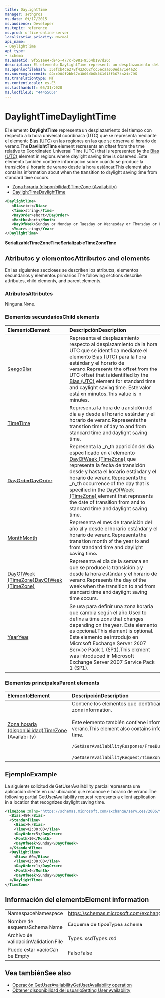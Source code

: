 ```yaml
---
title: DaylightTime
manager: sethgros
ms.date: 09/17/2015
ms.audience: Developer
ms.topic: reference
ms.prod: office-online-server
localization_priority: Normal
api_name:
- DaylightTime
api_type:
- schema
ms.assetid: 9f551ee4-d945-477c-b981-9554b197d26d
description: El elemento DaylightTime representa un desplazamiento del tiempo con respecto a la hora universal coordinada (UTC) que se representa mediante el elemento Bias (UTC) en las regiones en las que se observa el horario de verano. Este elemento también contiene información sobre cuándo se produce la transición al horario de verano desde la hora estándar.
ms.openlocfilehash: 350fcb4ce278f423c62fcc5ecaa160eda71e4a2c
ms.sourcegitcommit: 88ec988f2bb67c1866d06b361615f3674a24e795
ms.translationtype: MT
ms.contentlocale: es-ES
ms.lasthandoff: 05/31/2020
ms.locfileid: "44455656"
---
```

# <a name="daylighttime"></a><span data-ttu-id="dfb2e-104">DaylightTime</span><span class="sxs-lookup"><span data-stu-id="dfb2e-104">DaylightTime</span></span>

<span data-ttu-id="dfb2e-105">El elemento **DaylightTime** representa un desplazamiento del tiempo con respecto a la hora universal coordinada (UTC) que se representa mediante el elemento [Bias (UTC)](bias-utc.md) en las regiones en las que se observa el horario de verano.</span><span class="sxs-lookup"><span data-stu-id="dfb2e-105">The **DaylightTime** element represents an offset from the time relative to Coordinated Universal Time (UTC) that is represented by the [Bias (UTC)](bias-utc.md) element in regions where daylight saving time is observed.</span></span> <span data-ttu-id="dfb2e-106">Este elemento también contiene información sobre cuándo se produce la transición al horario de verano desde la hora estándar.</span><span class="sxs-lookup"><span data-stu-id="dfb2e-106">This element also contains information about when the transition to daylight saving time from standard time occurs.</span></span> 
  
- [<span data-ttu-id="dfb2e-107">Zona horaria (disponibilidad)</span><span class="sxs-lookup"><span data-stu-id="dfb2e-107">TimeZone (Availability)</span></span>](timezone-availability.md) 
- [<span data-ttu-id="dfb2e-108">DaylightTime</span><span class="sxs-lookup"><span data-stu-id="dfb2e-108">DaylightTime</span></span>](daylighttime.md)
  
```xml
<DaylightTime>
   <Bias>int</Bias>
   <Time>string</Time>
   <DayOrder>short</DayOrder>
   <Month>short</Month>
   <DayOfWeek>Sunday or Monday or Tuesday or Wednesday or Thursday or Friday or Saturday</DayOfWeek>
   <Year>string</Year>
</DaylightTime>
```

<span data-ttu-id="dfb2e-109">**SerializableTimeZoneTime**</span><span class="sxs-lookup"><span data-stu-id="dfb2e-109">**SerializableTimeZoneTime**</span></span>

## <a name="attributes-and-elements"></a><span data-ttu-id="dfb2e-110">Atributos y elementos</span><span class="sxs-lookup"><span data-stu-id="dfb2e-110">Attributes and elements</span></span>

<span data-ttu-id="dfb2e-111">En las siguientes secciones se describen los atributos, elementos secundarios y elementos primarios.</span><span class="sxs-lookup"><span data-stu-id="dfb2e-111">The following sections describe attributes, child elements, and parent elements.</span></span>
  
### <a name="attributes"></a><span data-ttu-id="dfb2e-112">Atributos</span><span class="sxs-lookup"><span data-stu-id="dfb2e-112">Attributes</span></span>

<span data-ttu-id="dfb2e-113">Ninguna.</span><span class="sxs-lookup"><span data-stu-id="dfb2e-113">None.</span></span>
  
### <a name="child-elements"></a><span data-ttu-id="dfb2e-114">Elementos secundarios</span><span class="sxs-lookup"><span data-stu-id="dfb2e-114">Child elements</span></span>

|<span data-ttu-id="dfb2e-115">**Elemento**</span><span class="sxs-lookup"><span data-stu-id="dfb2e-115">**Element**</span></span>|<span data-ttu-id="dfb2e-116">**Descripción**</span><span class="sxs-lookup"><span data-stu-id="dfb2e-116">**Description**</span></span>|
|:-----|:-----|
|[<span data-ttu-id="dfb2e-117">Sesgo</span><span class="sxs-lookup"><span data-stu-id="dfb2e-117">Bias</span></span>](bias.md) <br/> |<span data-ttu-id="dfb2e-118">Representa el desplazamiento respecto al desplazamiento de la hora UTC que se identifica mediante el elemento [Bias (UTC)](bias-utc.md) para la hora estándar y el horario de verano.</span><span class="sxs-lookup"><span data-stu-id="dfb2e-118">Represents the offset from the UTC offset that is identified by the [Bias (UTC)](bias-utc.md) element for standard time and daylight saving time.</span></span> <span data-ttu-id="dfb2e-119">Este valor está en minutos.</span><span class="sxs-lookup"><span data-stu-id="dfb2e-119">This value is in minutes.</span></span>  <br/> |
|[<span data-ttu-id="dfb2e-120">Time</span><span class="sxs-lookup"><span data-stu-id="dfb2e-120">Time</span></span>](time.md) <br/> |<span data-ttu-id="dfb2e-121">Representa la hora de transición del día a y desde el horario estándar y el horario de verano.</span><span class="sxs-lookup"><span data-stu-id="dfb2e-121">Represents the transition time of day to and from standard time and daylight saving time.</span></span>  <br/> |
|[<span data-ttu-id="dfb2e-122">DayOrder</span><span class="sxs-lookup"><span data-stu-id="dfb2e-122">DayOrder</span></span>](dayorder.md) <br/> |<span data-ttu-id="dfb2e-123">Representa la _n_th aparición del día especificado en el elemento [DayOfWeek (TimeZone)](dayofweek-timezone.md) que representa la fecha de transición desde y hasta el horario estándar y el horario de verano.</span><span class="sxs-lookup"><span data-stu-id="dfb2e-123">Represents the  _n_th occurrence of the day that is specified in the [DayOfWeek (TimeZone)](dayofweek-timezone.md) element that represents the date of transition from and to standard time and daylight saving time.</span></span>  <br/> |
|[<span data-ttu-id="dfb2e-124">Month</span><span class="sxs-lookup"><span data-stu-id="dfb2e-124">Month</span></span>](month.md) <br/> |<span data-ttu-id="dfb2e-125">Representa el mes de transición del año al y desde el horario estándar y el horario de verano.</span><span class="sxs-lookup"><span data-stu-id="dfb2e-125">Represents the transition month of the year to and from standard time and daylight saving time.</span></span>  <br/> |
|[<span data-ttu-id="dfb2e-126">DayOfWeek (TimeZone)</span><span class="sxs-lookup"><span data-stu-id="dfb2e-126">DayOfWeek (TimeZone)</span></span>](dayofweek-timezone.md) <br/> |<span data-ttu-id="dfb2e-127">Representa el día de la semana en que se produce la transición a y desde la hora estándar y el horario de verano.</span><span class="sxs-lookup"><span data-stu-id="dfb2e-127">Represents the day of the week when the transition to and from standard time and daylight saving time occurs.</span></span>  <br/> |
|[<span data-ttu-id="dfb2e-128">Year</span><span class="sxs-lookup"><span data-stu-id="dfb2e-128">Year</span></span>](year.md) <br/> |<span data-ttu-id="dfb2e-129">Se usa para definir una zona horaria que cambia según el año.</span><span class="sxs-lookup"><span data-stu-id="dfb2e-129">Used to define a time zone that changes depending on the year.</span></span> <span data-ttu-id="dfb2e-130">Este elemento es opcional.</span><span class="sxs-lookup"><span data-stu-id="dfb2e-130">This element is optional.</span></span> <span data-ttu-id="dfb2e-131">Este elemento se introdujo en Microsoft Exchange Server 2007 Service Pack 1 (SP1).</span><span class="sxs-lookup"><span data-stu-id="dfb2e-131">This element was introduced in Microsoft Exchange Server 2007 Service Pack 1 (SP1).</span></span>  <br/> |
   
### <a name="parent-elements"></a><span data-ttu-id="dfb2e-132">Elementos principales</span><span class="sxs-lookup"><span data-stu-id="dfb2e-132">Parent elements</span></span>

|<span data-ttu-id="dfb2e-133">**Elemento**</span><span class="sxs-lookup"><span data-stu-id="dfb2e-133">**Element**</span></span>|<span data-ttu-id="dfb2e-134">**Descripción**</span><span class="sxs-lookup"><span data-stu-id="dfb2e-134">**Description**</span></span>|
|:-----|:-----|
|[<span data-ttu-id="dfb2e-135">Zona horaria (disponibilidad)</span><span class="sxs-lookup"><span data-stu-id="dfb2e-135">TimeZone (Availability)</span></span>](timezone-availability.md) <br/> | <span data-ttu-id="dfb2e-136">Contiene los elementos que identifican la información de la zona horaria.</span><span class="sxs-lookup"><span data-stu-id="dfb2e-136">Contains elements that identify time zone information.</span></span><br/><br/><span data-ttu-id="dfb2e-137">Este elemento también contiene información sobre la transición entre el horario estándar y el horario de verano.</span><span class="sxs-lookup"><span data-stu-id="dfb2e-137">This element also contains information about the transition between standard time and daylight saving time.</span></span><br/><br/>`/GetUserAvailabilityResponse/FreeBusyResponseArray/FreeBusyResponse/FreeBusyView/WorkingHours/TimeZone` <br/><br/>`/GetUserAvailabilityRequest/TimeZone` <br/> |
   
## <a name="example"></a><span data-ttu-id="dfb2e-138">Ejemplo</span><span class="sxs-lookup"><span data-stu-id="dfb2e-138">Example</span></span>

<span data-ttu-id="dfb2e-139">La siguiente solicitud de GetUserAvailability parcial representa una aplicación cliente en una ubicación que reconoce el horario de verano.</span><span class="sxs-lookup"><span data-stu-id="dfb2e-139">The following partial GetUserAvailability request represents a client application in a location that recognizes daylight saving time.</span></span>
  
```xml
<TimeZone xmlns="https://schemas.microsoft.com/exchange/services/2006/types">
  <Bias>480</Bias>
  <StandardTime>
    <Bias>0</Bias>
    <Time>02:00:00</Time>
    <DayOrder>5</DayOrder>
    <Month>10</Month>
    <DayOfWeek>Sunday</DayOfWeek>
  </StandardTime>
  <DaylightTime>
    <Bias>-60</Bias>
    <Time>02:00:00</Time>
    <DayOrder>1</DayOrder>
    <Month>4</Month>
    <DayOfWeek>Sunday</DayOfWeek>
  </DaylightTime>
</TimeZone>
```

## <a name="element-information"></a><span data-ttu-id="dfb2e-140">Información del elemento</span><span class="sxs-lookup"><span data-stu-id="dfb2e-140">Element information</span></span>

|||
|:-----|:-----|
|<span data-ttu-id="dfb2e-141">Namespace</span><span class="sxs-lookup"><span data-stu-id="dfb2e-141">Namespace</span></span>  <br/> |https://schemas.microsoft.com/exchange/services/2006/types  <br/> |
|<span data-ttu-id="dfb2e-142">Nombre de esquema</span><span class="sxs-lookup"><span data-stu-id="dfb2e-142">Schema Name</span></span>  <br/> |<span data-ttu-id="dfb2e-143">Esquema de tipos</span><span class="sxs-lookup"><span data-stu-id="dfb2e-143">Types schema</span></span>  <br/> |
|<span data-ttu-id="dfb2e-144">Archivo de validación</span><span class="sxs-lookup"><span data-stu-id="dfb2e-144">Validation File</span></span>  <br/> |<span data-ttu-id="dfb2e-145">Types. xsd</span><span class="sxs-lookup"><span data-stu-id="dfb2e-145">Types.xsd</span></span>  <br/> |
|<span data-ttu-id="dfb2e-146">Puede estar vacío</span><span class="sxs-lookup"><span data-stu-id="dfb2e-146">Can be Empty</span></span>  <br/> |<span data-ttu-id="dfb2e-147">Falso</span><span class="sxs-lookup"><span data-stu-id="dfb2e-147">False</span></span>  <br/> |
   
## <a name="see-also"></a><span data-ttu-id="dfb2e-148">Vea también</span><span class="sxs-lookup"><span data-stu-id="dfb2e-148">See also</span></span>

- [<span data-ttu-id="dfb2e-149">Operación GetUserAvailability</span><span class="sxs-lookup"><span data-stu-id="dfb2e-149">GetUserAvailability operation</span></span>](getuseravailability-operation.md)
- [<span data-ttu-id="dfb2e-150">Obtener disponibilidad del usuario</span><span class="sxs-lookup"><span data-stu-id="dfb2e-150">Getting User Availability</span></span>](https://msdn.microsoft.com/library/d4133fcb-9b0f-4e6b-aadf-a389da83516a%28Office.15%29.aspx)

